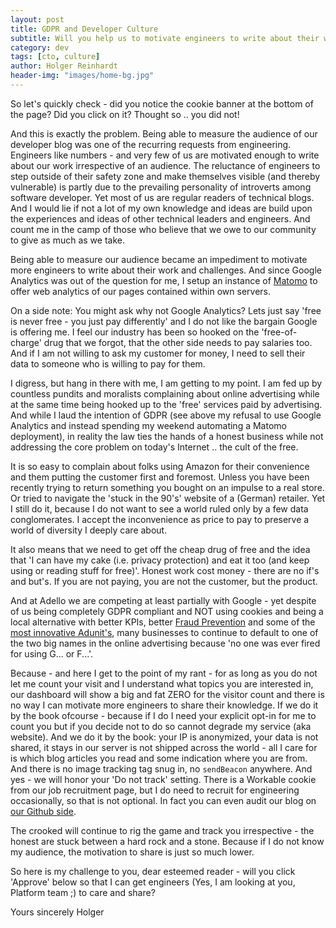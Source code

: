 ```yaml
---
layout: post
title: GDPR and Developer Culture
subtitle: Will you help us to motivate engineers to write about their work?
category: dev
tags: [cto, culture]
author: Holger Reinhardt
header-img: "images/home-bg.jpg"
---
```


So let's quickly check - did you notice the cookie banner at the bottom of the page? Did you click on it? Thought so .. you did not! 

And this is exactly the problem. Being able to measure the audience of our developer blog was one of the recurring requests from engineering. Engineers like numbers - and very few of us are motivated enough to write about our work irrespective of an audience. The reluctance of engineers to step outside of their safety zone and make themselves visible (and thereby vulnerable) is partly due to the prevailing personality of introverts among software developer. Yet most of us are regular readers of technical blogs. And I would lie if not a lot of my own knowledge and ideas are build upon the experiences and ideas of other technical leaders and engineers. And count me in the camp of those who believe that we owe to our community to give as much as we take.

Being able to measure our audience became an impediment to motivate more engineers to write about their work and challenges. And since Google Analytics was out of the question for me, I setup an instance of [Matomo](https://matomo.org) to offer web analytics of our pages contained within own servers. 

On a side note: You might ask why not Google Analytics? Lets just say 'free is never free - you just pay differently' and I do not like the bargain Google is offering me. I feel our industry has been so hooked on the 'free-of-charge' drug that we forgot, that the other side needs to pay salaries too. And if I am not willing to ask my customer for money, I need to sell their data to someone who is willing to pay for them. 

I digress, but hang in there with me, I am getting to my point. I am fed up by countless pundits and moralists complaining about online advertising while at the same time being hooked up to the 'free' services paid by advertising. And while I laud the intention of GDPR (see above my refusal to use Google Analytics and instead spending my weekend automating a Matomo deployment), in reality the law ties the hands of a honest business while not addressing the core problem on today's Internet .. the cult of the free. 

It is so easy to complain about folks using Amazon for their convenience and them putting the customer first and foremost. Unless you have been recently trying to return something you bought on an impulse to a real store. Or tried to navigate the 'stuck in the 90's' website of a (German) retailer. Yet I still do it, because I do not want to see a world ruled only by a few data conglomerates. I accept the inconvenience as price to pay to preserve a world of diversity I deeply care about.

It also means that we need to get off the cheap drug of free and the idea that 'I can have my cake (i.e. privacy protection) and eat it too (and keep using or reading stuff for free)'. Honest work cost money - there are no if's and but's. If you are not paying, you are not the customer, but the product.

And at Adello we are competing at least partially with Google - yet despite of us being completely GDPR compliant and NOT using cookies and being a local alternative with better KPIs, better [Fraud Prevention](https://www.adello.com/products/our-products/) and some of the [most innovative Adunit's](https://www.adello.com/products/creative-gallery/), many businesses to continue to default to one of the two big names in the online advertising because 'no one was ever fired for using G... or F...'. 

Because - and here I get to the point of my rant - for as long as you do not let me count your visit and I understand what topics you are interested in, our dashboard will show a big and fat ZERO for the visitor count and there is no way I can motivate more engineers to share their knowledge. If we do it by the book ofcourse - because if I do I need your explicit opt-in for me to count you but if you decide not to do so cannot degrade my service (aka website). And we do it by the book: your IP is anonymized, your data is not shared, it stays in our server is not shipped across the world - all I care for is which blog articles you read and some indication where you are from. And there is no image tracking tag snug in, no `sendBeacon` anywhere. And yes - we will honor your 'Do not track' setting. There is a Workable cookie from our job recruitment page, but I do need to recruit for engineering occasionally, so that is not optional. In fact you can even audit our blog on [our Github side](https://github.com/adello/adello.github.io).

The crooked will continue to rig the game and track you irrespective - the honest are stuck between a hard rock and a stone. Because if I do not know my audience, the motivation to share is just so much lower. 

So here is my challenge to you, dear esteemed reader - will you click 'Approve' below so that I can get engineers (Yes, I am looking at you, Platform team ;) to care and share?

Yours sincerely
Holger